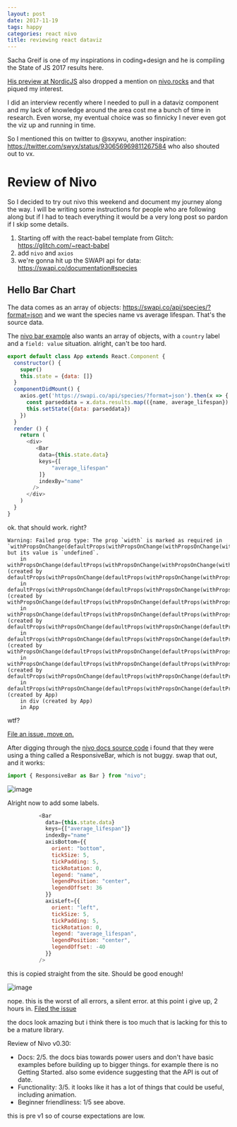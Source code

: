 ```yaml
---
layout: post
date: 2017-11-19
tags: happy
categories: react nivo
title: reviewing react dataviz
---
```


Sacha Greif is one of my inspirations in coding+design and he is compiling the State of JS 2017 results here. 

[His preview at NordicJS](https://www.youtube.com/watch?v=FZw1j_tTSag) also dropped a mention on [nivo.rocks](http://nivo.rocks) and that piqued my interest.

I did an interview recently where I needed to pull in a dataviz component and my lack of knowledge around the area cost me a bunch of time in research. Even worse, my eventual choice was so finnicky I never even got the viz up and running in time.

So I mentioned this on twitter to @sxywu, another inspiration: <https://twitter.com/swyx/status/930656969811267584> who also shouted out to vx.

# Review of Nivo

So I decided to try out nivo this weekend and document my journey along the way. I will be writing some instructions for people who are following along but if I had to teach everything it would be a very long post so pardon if I skip some details.

1. Starting off with the react-babel template from Glitch: <https://glitch.com/~react-babel>
2. add `nivo` and `axios`
3. we're gonna hit up the SWAPI api for data: <https://swapi.co/documentation#species>

## Hello Bar Chart

The data comes as an array of objects: <https://swapi.co/api/species/?format=json> and we want the species name vs average lifespan. That's the source data.

The [nivo bar example](http://nivo.rocks/#/bar) also wants an array of objects, with a `country` label and a `field: value` situation. alright, can't be too hard.

```javascript
export default class App extends React.Component {
  constructor() {
    super()
    this.state = {data: []}
  }
  componentDidMount() {
    axios.get('https://swapi.co/api/species/?format=json').then(x => {
      const parseddata = x.data.results.map(({name, average_lifespan}) => ({name, average_lifespan}))
      this.setState({data: parseddata})
    })
  }
  render () {
    return (
      <div>
         <Bar
          data={this.state.data}
          keys={[
              "average_lifespan"
          ]}
          indexBy="name"
        />
      </div>
    )
  }
}
```

ok. that should work. right?

```
Warning: Failed prop type: The prop `width` is marked as required in `withPropsOnChange(defaultProps(withPropsOnChange(withPropsOnChange(withPropsOnChange(withPropsOnChange(withPropsOnChange(withPropsOnChange(pure(Bar)))))))))`, but its value is `undefined`.
    in withPropsOnChange(defaultProps(withPropsOnChange(withPropsOnChange(withPropsOnChange(withPropsOnChange(withPropsOnChange(withPropsOnChange(pure(Bar))))))))) (created by defaultProps(withPropsOnChange(defaultProps(withPropsOnChange(withPropsOnChange(withPropsOnChange(withPropsOnChange(withPropsOnChange(withPropsOnChange(pure(Bar)))))))))))
    in defaultProps(withPropsOnChange(defaultProps(withPropsOnChange(withPropsOnChange(withPropsOnChange(withPropsOnChange(withPropsOnChange(withPropsOnChange(pure(Bar)))))))))) (created by withPropsOnChange(defaultProps(withPropsOnChange(defaultProps(withPropsOnChange(withPropsOnChange(withPropsOnChange(withPropsOnChange(withPropsOnChange(withPropsOnChange(pure(Bar))))))))))))
    in withPropsOnChange(defaultProps(withPropsOnChange(defaultProps(withPropsOnChange(withPropsOnChange(withPropsOnChange(withPropsOnChange(withPropsOnChange(withPropsOnChange(pure(Bar))))))))))) (created by defaultProps(withPropsOnChange(defaultProps(withPropsOnChange(defaultProps(withPropsOnChange(withPropsOnChange(withPropsOnChange(withPropsOnChange(withPropsOnChange(withPropsOnChange(pure(Bar)))))))))))))
    in defaultProps(withPropsOnChange(defaultProps(withPropsOnChange(defaultProps(withPropsOnChange(withPropsOnChange(withPropsOnChange(withPropsOnChange(withPropsOnChange(withPropsOnChange(pure(Bar)))))))))))) (created by withPropsOnChange(defaultProps(withPropsOnChange(defaultProps(withPropsOnChange(defaultProps(withPropsOnChange(withPropsOnChange(withPropsOnChange(withPropsOnChange(withPropsOnChange(withPropsOnChange(pure(Bar))))))))))))))
    in withPropsOnChange(defaultProps(withPropsOnChange(defaultProps(withPropsOnChange(defaultProps(withPropsOnChange(withPropsOnChange(withPropsOnChange(withPropsOnChange(withPropsOnChange(withPropsOnChange(pure(Bar))))))))))))) (created by defaultProps(withPropsOnChange(defaultProps(withPropsOnChange(defaultProps(withPropsOnChange(defaultProps(withPropsOnChange(withPropsOnChange(withPropsOnChange(withPropsOnChange(withPropsOnChange(withPropsOnChange(pure(Bar)))))))))))))))
    in defaultProps(withPropsOnChange(defaultProps(withPropsOnChange(defaultProps(withPropsOnChange(defaultProps(withPropsOnChange(withPropsOnChange(withPropsOnChange(withPropsOnChange(withPropsOnChange(withPropsOnChange(pure(Bar)))))))))))))) (created by App)
    in div (created by App)
    in App
```

wtf?

[File an issue, move on.](https://github.com/plouc/nivo/issues/89)

After digging through the [nivo docs source code](https://github.com/plouc/nivo-website) i found that they were using a thing called a ResponsiveBar, which is not buggy. swap that out, and it works:

```javascript
import { ResponsiveBar as Bar } from "nivo";
```

![image](https://user-images.githubusercontent.com/6764957/32996695-00847258-cd54-11e7-8f32-3ea1b3e71ba8.png)

Alright now to add some labels.

```javascript
          <Bar
            data={this.state.data}
            keys={["average_lifespan"]}
            indexBy="name"
            axisBottom={{
              orient: "bottom",
              tickSize: 5,
              tickPadding: 5,
              tickRotation: 0,
              legend: "name",
              legendPosition: "center",
              legendOffset: 36
            }}
            axisLeft={{
              orient: "left",
              tickSize: 5,
              tickPadding: 5,
              tickRotation: 0,
              legend: "average_lifespan",
              legendPosition: "center",
              legendOffset: -40
            }}
          />
```

this is copied straight from the site. Should be good enough!

![image](https://user-images.githubusercontent.com/6764957/32996695-00847258-cd54-11e7-8f32-3ea1b3e71ba8.png)

nope. this is the worst of all errors, a silent error. at this point i give up, 2 hours in. [Filed the issue](https://github.com/plouc/nivo/issues/90)

the docs look amazing but i think there is too much that is lacking for this to be a mature library. 

Review of Nivo v0.30: 

- Docs: 2/5. the docs bias towards power users and don't have basic examples before building up to bigger things. for example there is no Getting Started. also some evidence suggesting that the API is out of date.
- Functionality: 3/5. it looks like it has a lot of things that could be useful, including animation.
- Beginner friendliness: 1/5 see above.

this is pre v1 so of course expectations are low.

